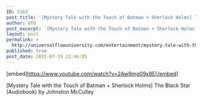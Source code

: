 ```yaml
---
ID: 5163
post_title: '[Mystery Tale with the Touch of Batman + Sherlock Holms] The Black Star (Audiobook)'
author: UfU
post_excerpt: '[Mystery Tale with the Touch of Batman + Sherlock Holms] The Black Star (Audiobook) by Johnston McCulley'
layout: post
permalink: >
  http://universalflowuniversity.com/entertainment/mystery-tale-with-the-touch-of-batman-sherlock-holms-the-black-star-audiobook/
published: true
post_date: 2015-07-19 22:46:05
---
```

[embed]https://www.youtube.com/watch?v=2Aw9mg09x8E[/embed]<br>
<p>[Mystery Tale with the Touch of Batman + Sherlock Holms] The Black Star (Audiobook) by Johnston McCulley</p>